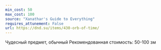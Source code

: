 ```yaml
---
min_cost: 50
max_cost: 100
source: "Xanathar's Guide to Everything"
requires_attunement: False
url: https://dnd.su/items/430-orb-of-time/
---
```


Чудесный предмет, обычный
Рекомендованная стоимость: 50-100 зм